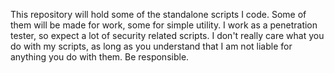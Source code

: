 This repository will hold some of the standalone scripts I code.
Some of them will be made for work, some for simple utility.
I work as a penetration tester, so expect a lot of security
related scripts. I don't really care what you do with my 
scripts, as long as you understand that I am not liable
for anything you do with them. Be responsible.
